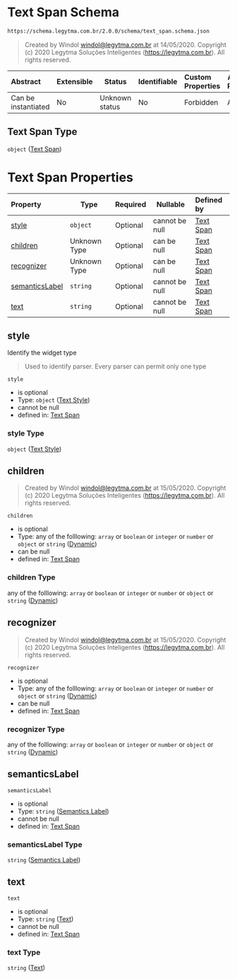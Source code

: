 # Text Span Schema

```txt
https://schema.legytma.com.br/2.0.0/schema/text_span.schema.json
```




> Created by Windol [windol@legytma.com.br](mailto:windol@legytma.com.br) at 14/05/2020.
> Copyright (c) 2020 Legytma Soluções Inteligentes (<https://legytma.com.br>). All rights reserved.
>

| Abstract            | Extensible | Status         | Identifiable | Custom Properties | Additional Properties | Access Restrictions | Defined In                                                                      |
| :------------------ | ---------- | -------------- | ------------ | :---------------- | --------------------- | ------------------- | ------------------------------------------------------------------------------- |
| Can be instantiated | No         | Unknown status | No           | Forbidden         | Allowed               | none                | [text_span.schema.json](../schema/text_span.schema.json) |

## Text Span Type

`object` ([Text Span](text_span.md))

# Text Span Properties

| Property                          | Type         | Required | Nullable       | Defined by                                                                                                                                              |
| :-------------------------------- | ------------ | -------- | -------------- | :------------------------------------------------------------------------------------------------------------------------------------------------------ |
| [style](#style)                   | `object`     | Optional | cannot be null | [Text Span](chip_theme_data-properties-text-style-1.md)      |
| [children](#children)             | Unknown Type | Optional | can be null    | [Text Span](bottom_app_bar_theme-properties-dynamic.md)      |
| [recognizer](#recognizer)         | Unknown Type | Optional | can be null    | [Text Span](bottom_app_bar_theme-properties-dynamic.md)    |
| [semanticsLabel](#semanticsLabel) | `string`     | Optional | cannot be null | [Text Span](text_span-properties-semantics-label.md) |
| [text](#text)                     | `string`     | Optional | cannot be null | [Text Span](text_span-properties-text.md)                      |

## style

Identify the widget type


> Used to identify parser. Every parser can permit only one type
>

`style`

-   is optional
-   Type: `object` ([Text Style](chip_theme_data-properties-text-style-1.md))
-   cannot be null
-   defined in: [Text Span](chip_theme_data-properties-text-style-1.md)

### style Type

`object` ([Text Style](chip_theme_data-properties-text-style-1.md))

## children




> Created by Windol [windol@legytma.com.br](mailto:windol@legytma.com.br) at 15/05/2020.
> Copyright (c) 2020 Legytma Soluções Inteligentes (<https://legytma.com.br>). All rights reserved.
>

`children`

-   is optional
-   Type: any of the folllowing: `array` or `boolean` or `integer` or `number` or `object` or `string` ([Dynamic](bottom_app_bar_theme-properties-dynamic.md))
-   can be null
-   defined in: [Text Span](bottom_app_bar_theme-properties-dynamic.md)

### children Type

any of the folllowing: `array` or `boolean` or `integer` or `number` or `object` or `string` ([Dynamic](bottom_app_bar_theme-properties-dynamic.md))

## recognizer




> Created by Windol [windol@legytma.com.br](mailto:windol@legytma.com.br) at 15/05/2020.
> Copyright (c) 2020 Legytma Soluções Inteligentes (<https://legytma.com.br>). All rights reserved.
>

`recognizer`

-   is optional
-   Type: any of the folllowing: `array` or `boolean` or `integer` or `number` or `object` or `string` ([Dynamic](bottom_app_bar_theme-properties-dynamic.md))
-   can be null
-   defined in: [Text Span](bottom_app_bar_theme-properties-dynamic.md)

### recognizer Type

any of the folllowing: `array` or `boolean` or `integer` or `number` or `object` or `string` ([Dynamic](bottom_app_bar_theme-properties-dynamic.md))

## semanticsLabel




`semanticsLabel`

-   is optional
-   Type: `string` ([Semantics Label](text_span-properties-semantics-label.md))
-   cannot be null
-   defined in: [Text Span](text_span-properties-semantics-label.md)

### semanticsLabel Type

`string` ([Semantics Label](text_span-properties-semantics-label.md))

## text




`text`

-   is optional
-   Type: `string` ([Text](text_span-properties-text.md))
-   cannot be null
-   defined in: [Text Span](text_span-properties-text.md)

### text Type

`string` ([Text](text_span-properties-text.md))
